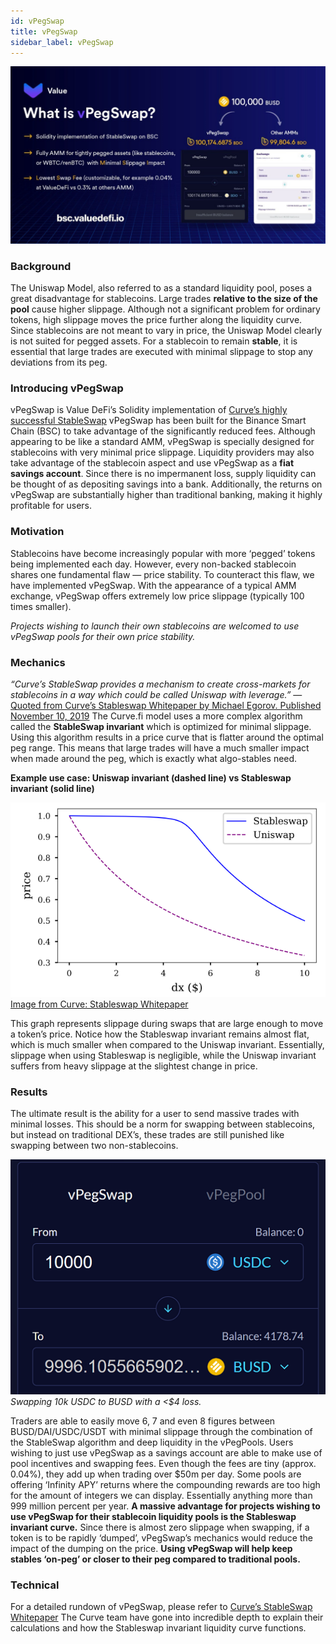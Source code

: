 ```yaml
---
id: vPegSwap
title: vPegSwap
sidebar_label: vPegSwap
---
```


![vpegswap](../img/vPegSwap1.png)

### Background
The Uniswap Model, also referred to as a standard liquidity pool, poses a great disadvantage for stablecoins.
Large trades **relative to the size of the pool** cause higher slippage.
Although not a significant problem for ordinary tokens, high slippage moves the price further along the liquidity curve. 
Since stablecoins are not meant to vary in price, the Uniswap Model clearly is not suited for pegged assets.
For a stablecoin to remain **stable**, it is essential that large trades are executed with minimal slippage to stop any deviations from its peg.

### Introducing vPegSwap

vPegSwap is Value DeFi’s Solidity implementation of [Curve’s highly successful StableSwap](https://curve.fi/files/stableswap-paper.pdf)
vPegSwap has been built for the Binance Smart Chain (BSC) to take advantage of the significantly reduced fees. 
Although appearing to be like a standard AMM, vPegSwap is specially designed for stablecoins with very minimal price slippage.
Liquidity providers may also take advantage of the stablecoin aspect and use vPegSwap as a **fiat savings account**.
Since there is no impermanent loss, supply liquidity can be thought of as depositing savings into a bank. 
Additionally, the returns on vPegSwap are substantially higher than traditional banking, making it highly profitable for users.

### Motivation

Stablecoins have become increasingly popular with more ‘pegged’ tokens being implemented each day.
However, every non-backed stablecoin shares one fundamental flaw — price stability.
To counteract this flaw, we have implemented vPegSwap. With the appearance of a typical AMM exchange, vPegSwap offers extremely low price slippage (typically 100 times smaller). 

_Projects wishing to launch their own stablecoins are welcomed to use vPegSwap pools for their own price stability._ 

### Mechanics

_“Curve’s StableSwap provides a mechanism to create cross-markets for stablecoins in a way which could be called Uniswap with leverage.”_
— [Quoted from Curve’s Stableswap Whitepaper by Michael Egorov. Published November 10, 2019](https://curve.fi/files/stableswap-paper.pdf)
The Curve.fi model uses a more complex algorithm called the **StableSwap invariant** which is optimized for minimal slippage.
Using this algorithm results in a price curve that is flatter around the optimal peg range.
This means that large trades will have a much smaller impact when made around the peg, which is exactly what algo-stables need.

**Example use case: Uniswap invariant (dashed line) vs Stableswap invariant (solid line)**

![vpegswap](../img/vPegSwap2.png)
[Image from Curve: Stableswap Whitepaper](https://curve.fi/files/stableswap-paper.pdf)

This graph represents slippage during swaps that are large enough to move a token’s price.
Notice how the Stableswap invariant remains almost flat, which is much smaller when compared to the Uniswap invariant.
Essentially, slippage when using Stableswap is negligible, while the Uniswap invariant suffers from heavy slippage at the slightest change in price.


### Results
The ultimate result is the ability for a user to send massive trades with minimal losses.
This should be a norm for swapping between stablecoins, but instead on traditional DEX’s, these trades are still punished like swapping between two non-stablecoins.

![vpegswap](../img/vPegSwap3.png)
_Swapping 10k USDC to BUSD with a <$4 loss._

Traders are able to easily move 6, 7 and even 8 figures between BUSD/DAI/USDC/USDT with minimal slippage through the combination of the StableSwap algorithm and deep liquidity in the vPegPools.
Users wishing to just use vPegSwap as a savings account are able to make use of pool incentives and swapping fees. Even though the fees are tiny (approx. 0.04%), they add up when trading over $50m per day. Some pools are offering ‘Infinity APY’ returns where the compounding rewards are too high for the amount of integers we can display. Essentially anything more than 999 million percent per year.
**A massive advantage for projects wishing to use vPegSwap for their stablecoin liquidity pools is the Stableswap invariant curve.**
Since there is almost zero slippage when swapping, if a token is to be rapidly ‘dumped’, vPegSwap’s mechanics would reduce the impact of the dumping on the price. 
**Using vPegSwap will help keep stables ‘on-peg’ or closer to their peg compared to traditional pools.**

### Technical

For a detailed rundown of vPegSwap, please refer to [Curve’s StableSwap Whitepaper](https://curve.fi/files/stableswap-paper.pdf)
The Curve team have gone into incredible depth to explain their calculations and how the Stableswap invariant liquidity curve functions.



